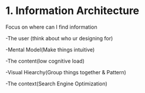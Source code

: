 # 1. Information Architecture
Focus on where can I find information

-The user
(think about who ur designing for)

-Mental Model(Make things intuitive)

-The content(low cognitive load)

-Visual Hiearchy(Group things together & Pattern)

-The context(Search Engine Optimization)


